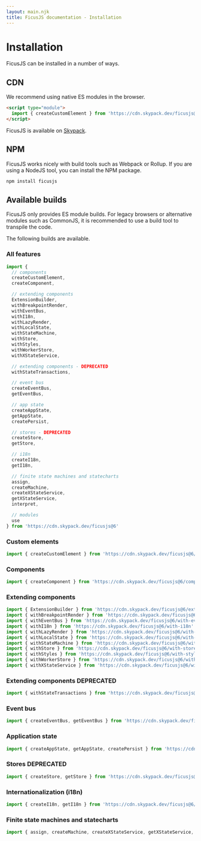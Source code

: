 ```yaml
---
layout: main.njk
title: FicusJS documentation - Installation
---
```

# Installation

FicusJS can be installed in a number of ways.

## CDN

We recommend using native ES modules in the browser.

```html
<script type="module">
  import { createCustomElement } from 'https://cdn.skypack.dev/ficusjs@6/custom-element'
</script>
```

FicusJS is available on [Skypack](https://www.skypack.dev/view/ficusjs).

## NPM

FicusJS works nicely with build tools such as Webpack or Rollup. If you are using a NodeJS tool, you can install the NPM package.

```bash
npm install ficusjs
```

## Available builds

FicusJS only provides ES module builds. For legacy browsers or alternative modules such as CommonJS, it is recommended to use a build tool to transpile the code.

The following builds are available.

### All features

```js
import {
  // components
  createCustomElement,
  createComponent,

  // extending components
  ExtensionBuilder,
  withBreakpointRender,
  withEventBus,
  withI18n,
  withLazyRender,
  withLocalState,
  withStateMachine,
  withStore,
  withStyles,
  withWorkerStore,
  withXStateService,

  // extending components - DEPRECATED
  withStateTransactions,

  // event bus
  createEventBus,
  getEventBus,

  // app state
  createAppState,
  getAppState,
  createPersist,

  // stores - DEPRECATED
  createStore,
  getStore,

  // i18n
  createI18n,
  getI18n,

  // finite state machines and statecharts
  assign,
  createMachine,
  createXStateService,
  getXStateService,
  interpret,

  // modules
  use
} from 'https://cdn.skypack.dev/ficusjs@6'
```

### Custom elements

```js
import { createCustomElement } from 'https://cdn.skypack.dev/ficusjs@6/custom-element'
```

### Components

```js
import { createComponent } from 'https://cdn.skypack.dev/ficusjs@6/component'
```

### Extending components

```js
import { ExtensionBuilder } from 'https://cdn.skypack.dev/ficusjs@6/extension-builder'
import { withBreakpointRender } from 'https://cdn.skypack.dev/ficusjs@6/with-breakpoint-render'
import { withEventBus } from 'https://cdn.skypack.dev/ficusjs@6/with-event-bus'
import { withI18n } from 'https://cdn.skypack.dev/ficusjs@6/with-i18n'
import { withLazyRender } from 'https://cdn.skypack.dev/ficusjs@6/with-lazy-render'
import { withLocalState } from 'https://cdn.skypack.dev/ficusjs@6/with-local-state'
import { withStateMachine } from 'https://cdn.skypack.dev/ficusjs@6/with-state-machine'
import { withStore } from 'https://cdn.skypack.dev/ficusjs@6/with-store'
import { withStyles } from 'https://cdn.skypack.dev/ficusjs@6/with-styles'
import { withWorkerStore } from 'https://cdn.skypack.dev/ficusjs@6/with-worker-store'
import { withXStateService } from 'https://cdn.skypack.dev/ficusjs@6/with-xstate-service'
```

### Extending components <span class="fd-deprecated" style="font-size: 1rem">DEPRECATED</span>

```js
import { withStateTransactions } from 'https://cdn.skypack.dev/ficusjs@6/with-state-transactions'
```

### Event bus

```js
import { createEventBus, getEventBus } from 'https://cdn.skypack.dev/ficusjs@6/event-bus'
```

### Application state

```js
import { createAppState, getAppState, createPersist } from 'https://cdn.skypack.dev/ficusjs@6/app-state'
```

### Stores <span class="fd-deprecated" style="font-size: 1rem">DEPRECATED</span>

```js
import { createStore, getStore } from 'https://cdn.skypack.dev/ficusjs@6/store'
```

### Internationalization (i18n)

```js
import { createI18n, getI18n } from 'https://cdn.skypack.dev/ficusjs@6/i18n'
```

### Finite state machines and statecharts

```js
import { assign, createMachine, createXStateService, getXStateService, interpret, wrapXStateService } from 'https://cdn.skypack.dev/ficusjs@6/xstate-service'
```
